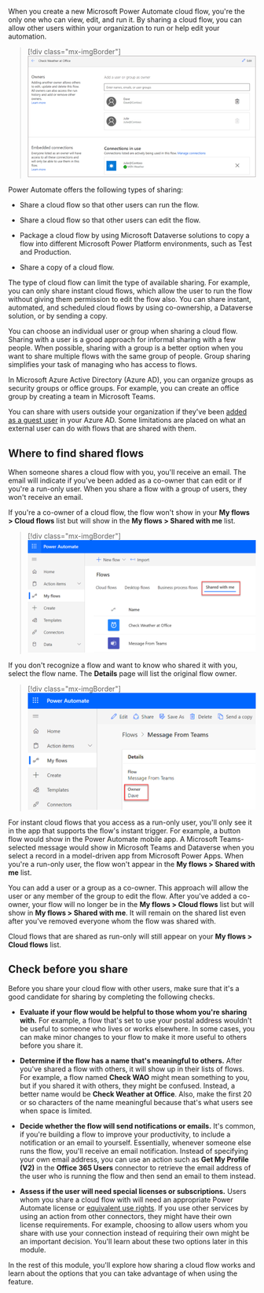 When you create a new Microsoft Power Automate cloud flow, you're the only one who can view, edit, and run it. By sharing a cloud flow, you can allow other users within your organization to run or help edit your automation.

> [!div class="mx-imgBorder"]
> [![Screen image of the Share flow where you can share with other users.](../media/owners.png)](../media/owners.png#lightbox)

Power Automate offers the following types of sharing:

- Share a cloud flow so that other users can run the flow.

- Share a cloud flow so that other users can edit the flow.

- Package a cloud flow by using Microsoft Dataverse solutions to copy a flow into different Microsoft Power Platform environments, such as Test and Production.

- Share a copy of a cloud flow.

The type of cloud flow can limit the type of available sharing. For example, you can only share instant cloud flows, which allow the user to run the flow without giving them permission to edit the flow also. You can share instant, automated, and scheduled cloud flows by using co-ownership, a Dataverse solution, or by sending a copy.

You can choose an individual user or group when sharing a cloud flow. Sharing with a user is a good approach for informal sharing with a few people. When possible, sharing with a group is a better option when you want to share multiple flows with the same group of people. Group sharing simplifies your task of managing who has access to flows.

In Microsoft Azure Active Directory (Azure AD), you can organize groups as security groups or office groups. For example, you can create an office group by creating a team in Microsoft Teams.

You can share with users outside your organization if they've been [added as a guest user](/azure/active-directory/external-identities/b2b-quickstart-add-guest-users-portal/?azure-portal=true) in your Azure AD. Some limitations are placed on what an external user can do with flows that are shared with them.

## Where to find shared flows

When someone shares a cloud flow with you, you'll receive an email. The email will indicate if you've been added as a co-owner that can edit or if you're a run-only user. When you share a flow with a group of users, they won't receive an email.

If you're a co-owner of a cloud flow, the flow won't show in your **My flows > Cloud flows** list but will show in the **My flows > Shared with me** list.

> [!div class="mx-imgBorder"]
> ![Screenshot showing the Shared with me list in the My flows area.](../media/shared-me.png)

If you don't recognize a flow and want to know who shared it with you, select the flow name. The **Details** page will list the original flow owner.

> [!div class="mx-imgBorder"]
> ![Screenshot showing the flow detail page so that you can find the original owner.](../media/flow-details.png)

For instant cloud flows that you access as a run-only user, you'll only see it in the app that supports the flow's instant trigger. For example, a button flow would show in the Power Automate mobile app. A Microsoft Teams-selected message would show in Microsoft Teams and Dataverse when you select a record in a model-driven app from Microsoft Power Apps. When you're a run-only user, the flow won't appear in the **My flows > Shared with me** list.

You can add a user or a group as a co-owner. This approach will allow the user or any member of the group to edit the flow. After you've added a co-owner, your flow will no longer be in the **My flows > Cloud flows** list but will show in **My flows > Shared with me**. It will remain on the shared list even after you've removed everyone whom the flow was shared with.

Cloud flows that are shared as run-only will still appear on your **My flows > Cloud flows** list.

## Check before you share

Before you share your cloud flow with other users, make sure that it's a good candidate for sharing by completing the following checks.

- **Evaluate if your flow would be helpful to those whom you're sharing with.** For example, a flow that's set to use your postal address wouldn't be useful to someone who lives or works elsewhere. In some cases, you can make minor changes to your flow to make it more useful to others before you share it.

- **Determine if the flow has a name that's meaningful to others.** After you've shared a flow with others, it will show up in their lists of flows. For example, a flow named **Check WAO** might mean something to you, but if you shared it with others, they might be confused. Instead, a better name would be **Check Weather at Office**. Also, make the first 20 or so characters of the name meaningful because that's what users see when space is limited.

- **Decide whether the flow will send notifications or emails.** It's common, if you're building a flow to improve your productivity, to include a notification or an email to yourself. Essentially, whenever someone else runs the flow, you'll receive an email notification. Instead of specifying your own email address, you can use an action such as **Get My Profile (V2)** in the **Office 365 Users** connector to retrieve the email address of the user who is running the flow and then send an email to them instead.

- **Assess if the user will need special licenses or subscriptions.** Users whom you share a cloud flow with will need an appropriate Power Automate license or [equivalent use rights](/power-automate/create-team-flows?azure-portal=true#prerequisites). If you use other services by using an action from other connectors, they might have their own license requirements. For example, choosing to allow users whom you share with use your connection instead of requiring their own might be an important decision. You'll learn about these two options later in this module.

In the rest of this module, you'll explore how sharing a cloud flow works and learn about the options that you can take advantage of when using the feature.
